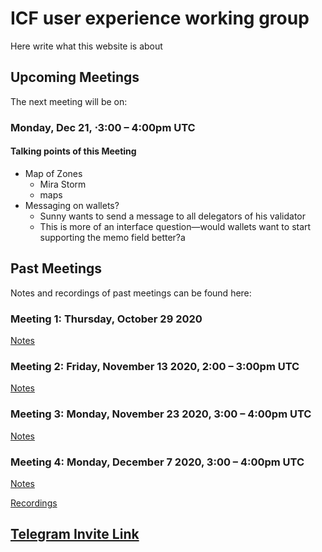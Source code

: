 # ICF user experience working group
Here write what this website is about

## Upcoming Meetings
The next meeting will be on:
### Monday, Dec 21, ⋅3:00 – 4:00pm UTC

#### Talking points of this Meeting

* Map of Zones
  * Mira Storm
  * maps
* Messaging on wallets?
  * Sunny wants to send a message to all delegators of his validator
  * This is more of an interface question—would wallets want to start supporting the memo field better?a

## Past Meetings
Notes and recordings of past meetings can be found here:

### Meeting 1: Thursday, October 29 2020
[Notes](/meeting1.html)

### Meeting 2: Friday, November 13 2020, 2:00 – 3:00pm UTC
[Notes](/meeting2.html)

### Meeting 3: Monday, November 23 2020, 3:00 – 4:00pm UTC
[Notes](/meeting3.html)

### Meeting 4: Monday, December 7 2020, 3:00 – 4:00pm UTC
[Notes](/meeting4.html)

[Recordings](https://youtu.be/mX4g1WKdDu0)

## [Telegram Invite Link](https://t.me/joinchat/E6CkGRrf0A_LswZeG0qvUg)
